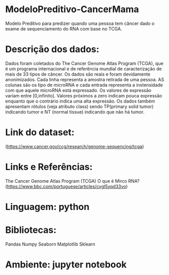# ModeloPreditivo-CancerMama
Modelo Preditivo para predizer quando uma pessoa tem câncer dado o exame de sequenciamento do RNA com base no TCGA.

# Descrição dos dados:

Dados foram coletados do The Cancer Genome Atlas Program (TCGA), que é um programa internacional e de referência mundial de
caracterização de mais de 33 tipos de câncer. Os dados são reais e foram devidamente anonimizados. Cada linha representa a
amostra retirada de uma pessoa. AS colunas são os tipo de microRNA e cada entrada representa a instensidade com que aquele
microRNA está expressado. Os valores de expressão variam entre [0,infinito]. Valores próximos a zero indicam pouca expressão
enquanto que o contrário indica uma alta expressão. Os dados também apresentam rótulos (veja atributo class) sendo TP(primary
solid tumor) indicando tumor e NT (normal tissue) indicando que não há tumor.

# Link do dataset: 

(https://www.cancer.gov/ccg/research/genome-sequencing/tcga)

# Links e Referências:

The Cancer Genome Atlas Program (TCGA)
O que é Mirco RNA? (https://www.bbc.com/portuguese/articles/cvgl5yqd33vo)

# Linguagem: python

# Bibliotecas:

Pandas
Numpy
Seaborn
Matplotlib
Sklearn

# Ambiente: jupyter notebook



